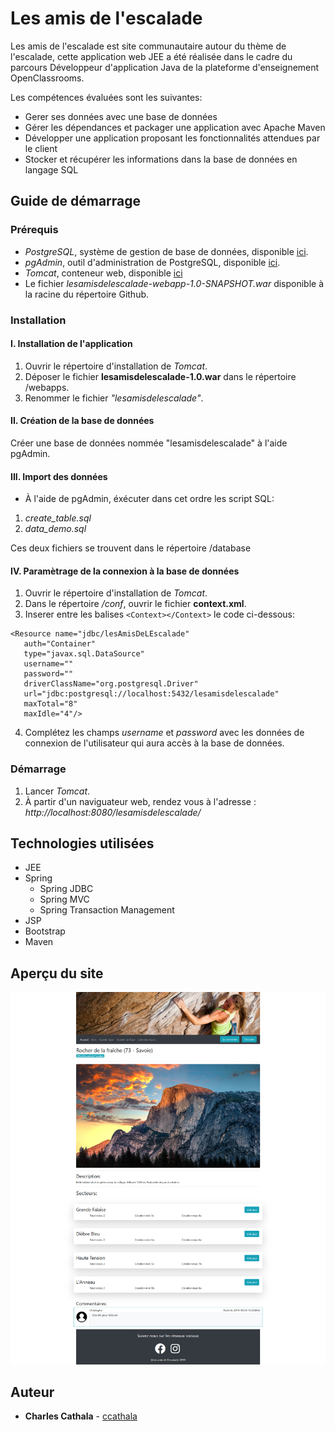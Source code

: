 # Les amis de l'escalade

Les amis de l'escalade est site communautaire autour du thème de l'escalade, cette application web JEE a été réalisée dans le cadre du parcours Développeur d'application Java de la plateforme d'enseignement OpenClassrooms. 

Les compétences évaluées sont les suivantes:
* Gerer ses données avec une base de données
* Gérer les dépendances et packager une application avec Apache Maven
* Développer une application proposant les fonctionnalités attendues par le client
* Stocker et récupérer les informations dans la base de données en langage SQL

## Guide de démarrage

### Prérequis
* _PostgreSQL_, système de gestion de base de données, disponible [ici](https://www.postgresql.org/download/).  
* _pgAdmin_, outil d'administration de PostgreSQL, disponible [ici](https://www.pgadmin.org/download/).
* _Tomcat_, conteneur web, disponible [ici](https://tomcat.apache.org/download-90.cgi)
* Le fichier _lesamisdelescalade-webapp-1.0-SNAPSHOT.war_ disponible à la racine du répertoire Github.

### Installation

#### I. Installation de l'application
 1. Ouvrir le répertoire d'installation de _Tomcat_.
 2. Déposer le fichier **lesamisdelescalade-1.0.war** dans le répertoire /webapps.
 3. Renommer le fichier _"lesamisdelescalade"_.
 
#### II. Création de la base de données 
Créer une base de données nommée "lesamisdelescalade" à l'aide pgAdmin.

#### III. Import des données

 * À l'aide de pgAdmin, éxécuter dans cet ordre les script SQL:
  1. _create_table.sql_
  2. _data_demo.sql_

Ces deux fichiers se trouvent dans le répertoire /database

#### IV. Paramètrage de la connexion à la base de données

 1. Ouvrir le répertoire d'installation de _Tomcat_.
 2. Dans le répertoire _/conf_, ouvrir le fichier **context.xml**.
 3. Inserer entre les balises `<Context></Context>` le code ci-dessous:
 ```
<Resource name="jdbc/lesAmisDeLEscalade"
    auth="Container"
    type="javax.sql.DataSource"
    username=""
    password=""
    driverClassName="org.postgresql.Driver"
    url="jdbc:postgresql://localhost:5432/lesamisdelescalade"
    maxTotal="8"
    maxIdle="4"/>
```
 4. Complétez les champs _username_ et _password_ avec les données de connexion de l'utilisateur qui aura accès à la base de données.

 ### Démarrage

  1. Lancer _Tomcat_.
  2. À partir d'un naviguateur web, rendez vous à l'adresse : _http://localhost:8080/lesamisdelescalade/_ 

## Technologies utilisées

* JEE 
* Spring
    * Spring JDBC
    * Spring MVC
    * Spring Transaction Management
* JSP
* Bootstrap
* Maven

## Aperçu du site

![](site_sample.jpg)

## Auteur

 * **Charles Cathala** - [ccathala](https://gist.github.com/ccathala)